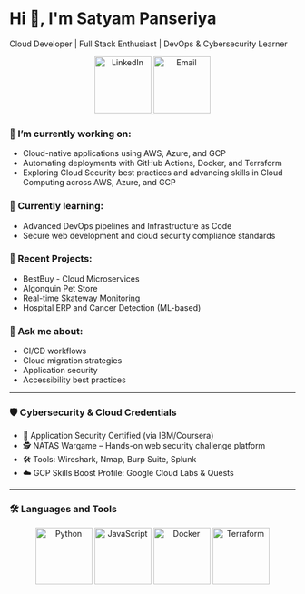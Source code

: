 # Hi 👋, I'm Satyam Panseriya  
Cloud Developer | Full Stack Enthusiast | DevOps & Cybersecurity Learner

<p align="center">
  <a href="https://www.linkedin.com/in/satyampanseriya/">
    <img src="https://img.shields.io/badge/LinkedIn-blue?logo=linkedin" alt="LinkedIn" width="100">
  </a>
  <a href="mailto:pans0012@algonquinlive.com">
    <img src="https://img.shields.io/badge/Email-blue?logo=gmail" alt="Email" width="100">
  </a>
</p>

### 🔭 I’m currently working on:
- Cloud-native applications using AWS, Azure, and GCP
- Automating deployments with GitHub Actions, Docker, and Terraform
- Exploring Cloud Security best practices and advancing skills in Cloud Computing across AWS, Azure, and GCP

### 🌱 Currently learning:
- Advanced DevOps pipelines and Infrastructure as Code
- Secure web development and cloud security compliance standards

### 📌 Recent Projects:
- BestBuy - Cloud Microservices
- Algonquin Pet Store
- Real-time Skateway Monitoring
- Hospital ERP and Cancer Detection (ML-based)

### 💬 Ask me about:
- CI/CD workflows
- Cloud migration strategies
- Application security
- Accessibility best practices

---

### 🛡️ Cybersecurity & Cloud Credentials
- 🧠 Application Security Certified (via IBM/Coursera)  
- 🕵️ NATAS Wargame – Hands-on web security challenge platform  
- 🛠️ Tools: Wireshark, Nmap, Burp Suite, Splunk  
- ☁️ GCP Skills Boost Profile: Google Cloud Labs & Quests  
---

### 🛠️ Languages and Tools
<p align="center">
  <img src="https://img.shields.io/badge/-333333?style=flat&logo=python" alt="Python" width="100" />
  <img src="https://img.shields.io/badge/-333333?style=flat&logo=javascript" alt="JavaScript" width="100" />
  <img src="https://img.shields.io/badge/-333333?style=flat&logo=docker" alt="Docker" width="100" />
  <img src="https://img.shields.io/badge/-333333?style=flat&logo=terraform" alt="Terraform" width="100" />
</p>


